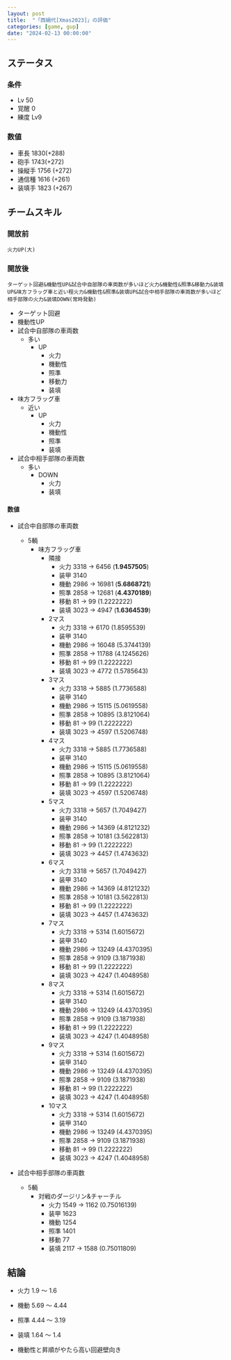 ```yaml
---
layout: post
title:  "「西絹代[Xmas2023]」の評価"
categories: [game, gup]
date: "2024-02-13 00:00:00"
---
```


## ステータス

### 条件

- Lv 50
- 覚醒 0
- 練度 Lv9

### 数値

- 車長 1830(+288)
- 砲手 1743(+272)
- 操縦手 1756 (+272)
- 通信種 1616 (+261)
- 装填手 1823 (+267)


## チームスキル

### 開放前

```
火力UP(大)
```

### 開放後

```
ターゲット回避&機動性UP&試合中自部隊の車両数が多いほど火力&機動性&照準&移動力&装填UP&味方フラッグ車と近い程火力&機動性&照準&装填UP&試合中相手部隊の車両数が多いほど相手部隊の火力&装填DOWN(常時発動)
```

- ターゲット回避
- 機動性UP
- 試合中自部隊の車両数
    - 多い
        - UP
            - 火力
            - 機動性
            - 照準
            - 移動力
            - 装填
- 味方フラッグ車
    - 近い
        - UP
            - 火力
            - 機動性
            - 照準
            - 装填
- 試合中相手部隊の車両数
    - 多い
        - DOWN
            - 火力
            - 装填

#### 数値

- 試合中自部隊の車両数
    - 5輌
        - 味方フラッグ車
            - 隣接
                - 火力 3318 →  6456 (**1.9457505**)
                - 装甲 3140
                - 機動 2986 → 16981 (**5.6868721**)
                - 照準 2858 → 12681 (**4.4370189**)
                - 移動   81 →    99 (1.2222222)
                - 装填 3023 →  4947 (**1.6364539**)  
            - 2マス
                - 火力 3318 →  6170 (1.8595539)
                - 装甲 3140
                - 機動 2986 → 16048 (5.3744139)
                - 照準 2858 → 11788 (4.1245626)
                - 移動   81 →    99 (1.2222222)
                - 装填 3023 →  4772 (1.5785643)
            - 3マス
                - 火力 3318 →  5885 (1.7736588)
                - 装甲 3140
                - 機動 2986 → 15115 (5.0619558)
                - 照準 2858 → 10895 (3.8121064)
                - 移動   81 →    99 (1.2222222)
                - 装填 3023 →  4597 (1.5206748)
            - 4マス
                - 火力 3318 →  5885 (1.7736588)
                - 装甲 3140
                - 機動 2986 → 15115 (5.0619558)
                - 照準 2858 → 10895 (3.8121064)
                - 移動   81 →    99 (1.2222222)
                - 装填 3023 →  4597 (1.5206748)
            - 5マス
                - 火力 3318 →  5657 (1.7049427)
                - 装甲 3140
                - 機動 2986 → 14369 (4.8121232)
                - 照準 2858 → 10181 (3.5622813)
                - 移動   81 →    99 (1.2222222)
                - 装填 3023 →  4457 (1.4743632)
            - 6マス
                - 火力 3318 →  5657 (1.7049427)
                - 装甲 3140
                - 機動 2986 → 14369 (4.8121232)
                - 照準 2858 → 10181 (3.5622813)
                - 移動   81 →    99 (1.2222222)
                - 装填 3023 →  4457 (1.4743632)
            - 7マス
                - 火力 3318 →  5314 (1.6015672)
                - 装甲 3140
                - 機動 2986 → 13249 (4.4370395)
                - 照準 2858 →  9109 (3.1871938)
                - 移動   81 →    99 (1.2222222)
                - 装填 3023 →  4247 (1.4048958)
            - 8マス
                - 火力 3318 →  5314 (1.6015672)
                - 装甲 3140
                - 機動 2986 → 13249 (4.4370395)
                - 照準 2858 →  9109 (3.1871938)
                - 移動   81 →    99 (1.2222222)
                - 装填 3023 →  4247 (1.4048958)
            - 9マス
                - 火力 3318 →  5314 (1.6015672)
                - 装甲 3140
                - 機動 2986 → 13249 (4.4370395)
                - 照準 2858 →  9109 (3.1871938)
                - 移動   81 →    99 (1.2222222)
                - 装填 3023 →  4247 (1.4048958)
            - 10マス
                - 火力 3318 →  5314 (1.6015672)
                - 装甲 3140
                - 機動 2986 → 13249 (4.4370395)
                - 照準 2858 →  9109 (3.1871938)
                - 移動   81 →    99 (1.2222222)
                - 装填 3023 →  4247 (1.4048958)

- 試合中相手部隊の車両数
    - 5輌
        - 対戦のダージリン&チャーチル
            - 火力 1549 → 1162 (0.75016139)
            - 装甲 1623
            - 機動 1254
            - 照準 1401
            - 移動   77
            - 装填 2117 → 1588 (0.75011809)

## 結論

- 火力 1.9 〜 1.6
- 機動 5.69 〜 4.44
- 照準 4.44 〜 3.19
- 装填 1.64 〜 1.4

- 機動性と昇順がやたら高い回避壁向き
